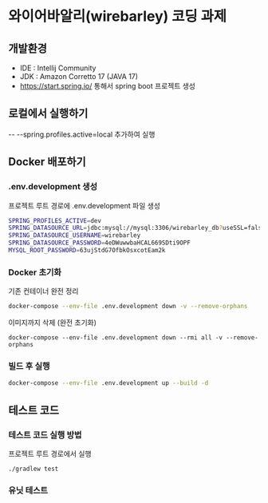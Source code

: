 # 와이어바알리(wirebarley) 코딩 과제

## 개발환경
- IDE : Intellij Community
- JDK : Amazon Corretto 17 (JAVA 17)
- https://start.spring.io/ 통해서 spring boot 프로젝트 생성

## 로컬에서 실행하기
-- --spring.profiles.active=local 추가하여 실행

## Docker 배포하기

### .env.development 생성 

프로젝트 루트 경로에 .env.development 파일 생성
```bash
SPRING_PROFILES_ACTIVE=dev
SPRING_DATASOURCE_URL=jdbc:mysql://mysql:3306/wirebarley_db?useSSL=false&serverTimezone=UTC&characterEncoding=UTF-8&allowPublicKeyRetrieval=true
SPRING_DATASOURCE_USERNAME=wirebarley
SPRING_DATASOURCE_PASSWORD=4eDWuwwbaHCAL669SDti9OPF
MYSQL_ROOT_PASSWORD=63ujStdG7OfbkOsxcotEam2k
```

### Docker 초기화

기존 컨테이너 완전 정리
```bash
docker-compose --env-file .env.development down -v --remove-orphans
````

이미지까지 삭제 (완전 초기화)
```commandline
docker-compose --env-file .env.development down --rmi all -v --remove-orphans
```

### 빌드 후 실행
```bash
docker-compose --env-file .env.development up --build -d
 ```

## 테스트 코드

### 테스트 코드 실행 방법

프로젝트 루트 경로에서 실행
```commandline
./gradlew test
```

### 유닛 테스트
